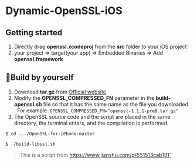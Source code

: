 # Dynamic-OpenSSL-iOS

## Getting started

1. Directly drag **openssl.xcodeproj** from the **src** folder to your iOS project
2. your project => target(your app) => Embedded Binaries => Add **openssl.framework**


## Build by yourself

1. Download **tar.gz** from  [Official website](https://www.openssl.org/source/)
2. Modify the **OPENSSL_COMPRESSED_FN** parameter in the **build-openssl.sh** file so that it has the same name as the file you downloaded . For example :`OPENSSL_COMPRESSED_FN="openssl-1.1.1-pre8.tar.gz"`
3. The OpenSSL source code and the script are placed in the same directory, the terminal enters, and the compilation is performed.

```
$ cd .../OpenSSL-for-iPhone-master

$ ./build-libssl.sh
```

>This is a script from <https://www.jianshu.com/p/651513cab181'>
